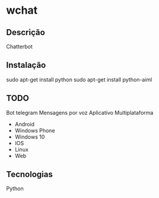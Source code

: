 # wchat

## Descrição
Chatterbot

## Instalação
sudo apt-get install python
sudo apt-get install python-aiml

## TODO
Bot telegram
Mensagens por voz
Aplicativo Multiplataforma
 - Android
 - Windows Phone
 - Windows 10
 - IOS
 - Linux
 - Web

## Tecnologias
Python

